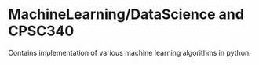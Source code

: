 # MachineLearning/DataScience and CPSC340
Contains implementation of various machine learning algorithms in python.
